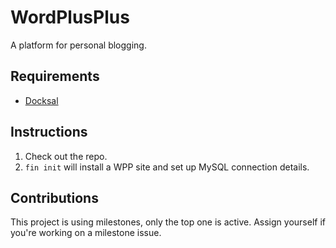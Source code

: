 # WordPlusPlus

A platform for personal blogging.

## Requirements

*  [Docksal](https://docksal.io/)

## Instructions

1. Check out the repo. 
2. `fin init` will install a WPP site and set up MySQL connection details.

## Contributions
This project is using milestones, only the top one is active. Assign yourself if you're working on a milestone issue.
